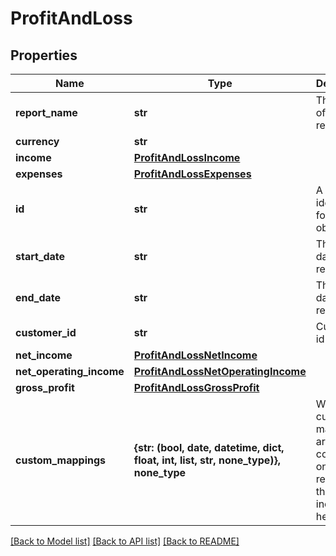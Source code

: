 # ProfitAndLoss


## Properties
Name | Type | Description | Notes
------------ | ------------- | ------------- | -------------
**report_name** | **str** | The name of the report | 
**currency** | **str** |  | 
**income** | [**ProfitAndLossIncome**](ProfitAndLossIncome.md) |  | 
**expenses** | [**ProfitAndLossExpenses**](ProfitAndLossExpenses.md) |  | 
**id** | **str** | A unique identifier for an object. | [optional] [readonly] 
**start_date** | **str** | The start date of the report | [optional] 
**end_date** | **str** | The start date of the report | [optional] 
**customer_id** | **str** | Customer id | [optional] 
**net_income** | [**ProfitAndLossNetIncome**](ProfitAndLossNetIncome.md) |  | [optional] 
**net_operating_income** | [**ProfitAndLossNetOperatingIncome**](ProfitAndLossNetOperatingIncome.md) |  | [optional] 
**gross_profit** | [**ProfitAndLossGrossProfit**](ProfitAndLossGrossProfit.md) |  | [optional] 
**custom_mappings** | **{str: (bool, date, datetime, dict, float, int, list, str, none_type)}, none_type** | When custom mappings are configured on the resource, the result is included here. | [optional] 

[[Back to Model list]](../../README.md#documentation-for-models) [[Back to API list]](../../README.md#documentation-for-api-endpoints) [[Back to README]](../../README.md)


